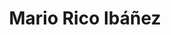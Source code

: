 ---
layout: page
title: Mario Rico Ibáñez
description: Mario Rico Ibáñez
img: assets/img/mario_rico.png
importance: 1
category: enrolled
redirect: https://www.linkedin.com/in/mario-rico-ibáñez-6b5888225/
---